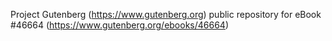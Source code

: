 Project Gutenberg (https://www.gutenberg.org) public repository for eBook #46664 (https://www.gutenberg.org/ebooks/46664)
